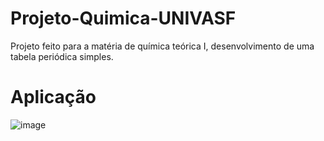 # Projeto-Quimica-UNIVASF
Projeto feito para a matéria de química teórica I, desenvolvimento de uma tabela periódica simples.
<h1> Aplicação </h1>

![image](https://github.com/Cauatn/Projeto-Quimica-UNIVASF/assets/39890456/e3eb666c-0bb0-42e3-8357-c8bf0b375ca9)
